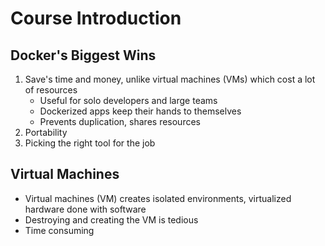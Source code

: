 # Course Introduction

## Docker's Biggest Wins
1. Save's time and money, unlike virtual machines (VMs) which cost a lot of resources
    - Useful for solo developers and large teams
    - Dockerized apps keep their hands to themselves
    - Prevents duplication, shares resources
2. Portability
3. Picking the right tool for the job

## Virtual Machines
- Virtual machines (VM) creates isolated environments, virtualized hardware done with software
- Destroying and creating the VM is tedious
- Time consuming
